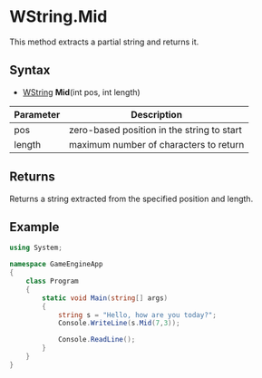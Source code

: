 # WString.Mid #
This method extracts a partial string and returns it.

## Syntax ##
- [WString](WString.md) **Mid**(int pos, int length)

| Parameter | Description |
| --- | --- |
| pos | zero-based position in the string to start |
| length | maximum number of characters to return |

## Returns ##
Returns a string extracted from the specified position and length.

## Example

```csharp
using System;

namespace GameEngineApp
{
    class Program
    {
        static void Main(string[] args)
        {
            string s = "Hello, how are you today?";
            Console.WriteLine(s.Mid(7,3));

            Console.ReadLine();
        }
    }
}
```